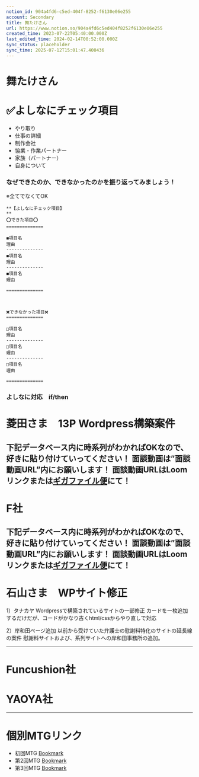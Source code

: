 ```yaml
---
notion_id: 904a4fd6-c5ed-404f-8252-f6130e06e255
account: Secondary
title: 舞たけさん
url: https://www.notion.so/904a4fd6c5ed404f8252f6130e06e255
created_time: 2023-07-22T05:40:00.000Z
last_edited_time: 2024-02-14T00:52:00.000Z
sync_status: placeholder
sync_time: 2025-07-12T15:01:47.400436
---
```

# 舞たけさん

  # ✅よしなにチェック項目
  - やり取り
  - 仕事の詳細
  - 制作会社
  - 協業・作業パートナー
  - 家族（パートナー）
  - 自身について
  ### なぜできたのか、できなかったのかを振り返ってみましょう！
※全てでなくてOK
  ```plain text
**【よしなにチェック項目】
**
⭕️できた項目⭕️
==============

◼️項目名
理由
--------------
◼️項目名
理由
--------------
◼️項目名
理由

==============



❌できなかった項目❌
==============

□項目名
理由
--------------
□項目名
理由
--------------
□項目名
理由

==============
  ```
### よしなに対応　if/then
# 菱田さま　13P Wordpress構築案件
  下記データベース内に時系列がわかればOKなので、好きに貼り付けていってください！
  面談動画は”**面談動画URL**”内にお願いします！
  **面談動画URLはLoomリンクまたは**[**ギガファイル便**](https://gigafile.nu/)**にて！**
---
# F社
  下記データベース内に時系列がわかればOKなので、好きに貼り付けていってください！
  面談動画は”**面談動画URL**”内にお願いします！
  **面談動画URLはLoomリンクまたは**[**ギガファイル便**](https://gigafile.nu/)**にて！**
---
# 石山さま　WPサイト修正
  1）タナカヤ
Wordpressで構築されているサイトの一部修正
カードを一枚追加するだけだが、コードがかなり古くhtml/cssからやり直しで対応

2）岸和田ページ追加
以前から受けていた弁護士の慰謝料特化のサイトの延長線の案件
慰謝料サイトおよび、系列サイトへの岸和田事務所の追加。
  
---
# Funcushion社
  
  
# YAOYA社
  
  
---
# 個別MTGリンク
- 初回MTG
  [Bookmark](https://youtu.be/YhBVkLrpa5o)
- 第2回MTG
  [Bookmark](https://youtu.be/S6R1avxJiK0)
- 第3回MTG
  [Bookmark](https://youtu.be/uVDIs7o0X8o)